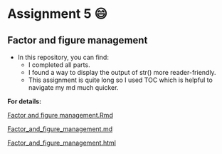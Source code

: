 # Assignment 5 :smile:
## Factor and figure management

- In this repository, you can find:
    * I completed all parts.
    * I found a way to display the output of str() more reader-friendly.
    * This assignment is quite long so I used TOC which is helpful to navigate my md much quicker.
    

  
**For details:**

[Factor and figure management.Rmd](https://github.com/STAT545-UBC-students/hw05-Sukeysun/blob/master/Factor%20and%20figure%20management.Rmd)  

[Factor_and_figure_management.md](https://github.com/STAT545-UBC-students/hw05-Sukeysun/blob/master/Factor_and_figure_management.md)

[Factor_and_figure_management.html](https://github.com/STAT545-UBC-students/hw05-Sukeysun/blob/master/Factor_and_figure_management.html)
